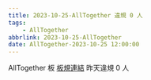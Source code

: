 ```yaml
---
title: 2023-10-25-AllTogether 違規 0 人
tags:
    - AllTogether
abbrlink: 2023-10-25-AllTogether
date: AllTogether-2023-10-25 12:00:00
---
```

AllTogether 板 [板規連結](https://www.ptt.cc/bbs/AllTogether/M.1643211430.A.5FB.html)
昨天違規 0 人
